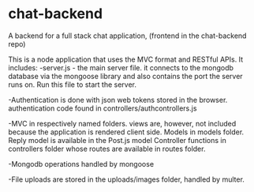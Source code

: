# chat-backend
A backend for a full stack chat application, (frontend in the chat-backend repo)

This is a node application that uses the MVC format and RESTful APIs. It includes:
  -server.js - the main server file. it connects to the mongodb database via the mongoose library and also contains the port the server runs on.
    Run this file to start the server.
    
  -Authentication is done with json web tokens stored in the browser. authentication code found in controllers/authcontrollers.js
    
  -MVC in respectively named folders. views are, however, not included because the application is rendered client side.
    Models in models folder. Reply model is available in the Post.js model
    Controller functions in controllers folder whose routes are available in routes folder.
    
  -Mongodb operations handled by mongoose
  
  -File uploads are stored in the uploads/images folder, handled by multer.
  
  
    
  
  
  
